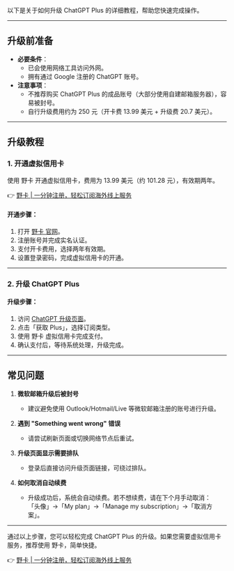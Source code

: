 以下是关于如何升级 ChatGPT Plus 的详细教程，帮助您快速完成操作。

---

## 升级前准备

- **必要条件**：
  - 已会使用网络工具访问外网。
  - 拥有通过 Google 注册的 ChatGPT 账号。
- **注意事项**：
  - 不推荐购买 ChatGPT Plus 的成品账号（大部分使用自建邮箱服务器），容易被封号。
  - 自行升级费用约为 250 元（开卡费 13.99 美元 + 升级费 20.7 美元）。

---

## 升级教程

### 1. 开通虚拟信用卡

使用 野卡 开通虚拟信用卡，费用为 13.99 美元（约 101.28 元），有效期两年。

👉 [野卡 | 一分钟注册，轻松订阅海外线上服务](https://bit.ly/bewildcard)

#### 开通步骤：
1. 打开 [野卡 官网](https://bit.ly/bewildcard)。
2. 注册账号并完成实名认证。
3. 支付开卡费用，选择两年有效期。
4. 设置登录密码，完成虚拟信用卡的开通。

---

### 2. 升级 ChatGPT Plus

#### 升级步骤：
1. 访问 [ChatGPT 升级页面](https://chat.openai.com/#pricing)。
2. 点击「获取 Plus」，选择订阅类型。
3. 使用 野卡 虚拟信用卡完成支付。
4. 确认支付后，等待系统处理，升级完成。

---

## 常见问题

1. **微软邮箱升级后被封号**  
   - 建议避免使用 Outlook/Hotmail/Live 等微软邮箱注册的账号进行升级。

2. **遇到 "Something went wrong" 错误**  
   - 请尝试刷新页面或切换网络节点后重试。

3. **升级页面显示需要排队**  
   - 登录后直接访问升级页面链接，可绕过排队。

4. **如何取消自动续费**  
   - 升级成功后，系统会自动续费。若不想续费，请在下个月手动取消：  
     「头像」->「My plan」->「Manage my subscription」->「取消方案」。

---

通过以上步骤，您可以轻松完成 ChatGPT Plus 的升级。如果您需要虚拟信用卡服务，推荐使用 野卡，简单快捷。

👉 [野卡 | 一分钟注册，轻松订阅海外线上服务](https://bit.ly/bewildcard)